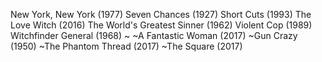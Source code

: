 New York, New York (1977)
Seven Chances (1927)
Short Cuts (1993)
The Love Witch (2016)
The World's Greatest Sinner (1962)
Violent Cop (1989)
Witchfinder General (1968)
~
~A Fantastic Woman (2017)
~Gun Crazy (1950)
~The Phantom Thread (2017)
~The Square (2017)
